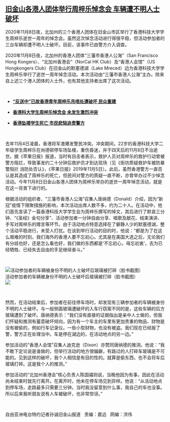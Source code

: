 <!--1605125100000-->
[旧金山各港人团体举行周梓乐悼念会   车辆遭不明人士破坏](https://www.rfa.org/mandarin/yataibaodao/gangtai/sc-11112020141258.html)
------

<p>2020年11月8日夜，北加州的三个香港人团体在旧金山市区举行了香港科技大学学生周梓乐逝世一周年的悼念会。虽然这次悼念活动进行得很平稳，但活动参加者的三台车辆却遭不明人士破坏。目前，该事件已由警方介入调查。</p><p>2020年11月8日夜，北加州的香港人团体“三藩市香港人公海”（San Francisco Hong Kongers）、“北加州香港会”（NorCal HK Club）及“香港人会馆”（US Hongkongers Club）在旧金山的默塞德湖（Lake Mreced）边为香港科技大学学生周梓乐举行了逝世一周年悼念活动。本次活动由“三藩市香港人公海”主办。除来自上述三个港人团体的人士外，也有其他支持者出席了这次活动。</p><p> </p><ul><li><b><a class="external-link" href="http://www.rfa.org/mandarin/Xinwen/1-02292020112543.html">“反送中”已故香港青年周梓乐吊唁处遭破坏 民众重建</a></b></li></ul><ul><li><b><a class="external-link" href="http://www.rfa.org/mandarin/Xinwen/8-11092019114555.html">香港科大学生周梓乐悼念会 未发生激烈冲突</a></b></li></ul><ul><li><b><a class="external-link" href="http://www.rfa.org/mandarin/yataibaodao/gangtai/al-11082019094907.html">香港坠楼学生死亡 市民悲恸追责警方</a></b></li></ul><p> </p><p>去年11月4日凌晨，香港将军澳爆发警民冲突。冲突期间，22岁的香港科技大学二年级学生周梓乐在尚德邨停车场坠楼，重伤昏迷，并于四天后的11月8日不治逝世。据《苹果日报》报道，当时有目击者表示，救护人员对周梓乐的救护行动曾被警方阻拦，导致事发约二十分钟后救护员才到达现场（见《街坊质疑救护车被防暴警阻拦 消防处否认》，《苹果日报》2019年11月5日）。此后，虽然香港警方一直否认是其造成了周梓乐的死亡，但民间对警方的质疑一直不断，亦曾举办过不少悼念活动。今年11月8日旧金山各港人团体为周梓乐举办的逝世一周年悼念活动，就是在这一背景下进行的。</p><p>根据活动的组织者、“三藩市香港人公海”召集人唐纳德（Donald）介绍，因为“新冠”疫情下限聚措施的影响，本次活动出席人数不多，约为二十人。在活动中，他们首先宣读了一篇香港科技大学学生会为周梓乐撰写的悼文，其后进行了默哀三分钟、“《圣经》金句分享”、活动参加者一分钟自由分享、唱歌及献花、结束演讲、手写对周梓乐的赠言等环节。由于活动地点特意选择在了僻静人少的默塞德湖，整个活动平稳进行，未受人打扰。在谈到举行活动的目的时，他说：“都是为了在这么艰难的时刻，我们海外的香港人要不忘初心。尤其是在美国大选之后，无论我们有分歧也好，还是怎么看也好，我们做的东西都是‘不忘初心，毋忘初衷’，去为已经牺牲、已经失去自由的手足继续奋斗。”</p><p> </p><p><div class="image-inline captioned" style="width:680px;"><div style="width:680px;"><img alt="活动参加者的车辆被身份不明的人士破坏后玻璃被打碎（脸书截图）" src="https://www.rfa.org/mandarin/yataibaodao/gangtai/sc-11112020141258.html/M1111-SC2.jpg" title="活动参加者的车辆被身份不明的人士破坏后玻璃被打碎（脸书截图）"/></div><div class="image-caption"><span style="width:680px;">活动参加者的车辆被身份不明的人士破坏后玻璃被打碎（脸书截图）</span><span class="copyright"> </span></div><div id="zoomattribute"><a class="single_image" href="/mandarin/yataibaodao/gangtai/sc-11112020141258.html/M1111-SC2.jpg" title="活动参加者的车辆被身份不明的人士破坏后玻璃被打碎（脸书截图）"><img src="/rfa_resources/graphics/icon-zoom.png"/></a></div></div></p><p> </p><p>然而，在活动结束后，参加者在前往停车场时，却发现有三辆参加者的车辆被身份不明的人士破坏。与一般侧面玻璃遭破坏的入车行窃案不同的是，这些车辆的后方玻璃遭到了破坏。唐纳德表示：“我们没有直接的证据指出是亲中人士做的，但我们怀疑和推测有蓄意破坏倾向，因为有一个车主的车里有更加贵重的物品、财物是没有被偷的，例如行车记录仪。一些小型财物，也没有被盗。我们现在已经报了警，警方正在处理当中。车是停在湖边的，在活动地点的另一边。”</p><p>参加活动的“香港人会馆”召集人迪克逊（Dixon）亦赞同唐纳德的推测。他说：“我不敢下定论说是谁做的，但举行活动的地方很偏僻，有路过的人打碎车玻璃是不可能的。见到这样的破坏，我个人相信是有目的性的。就算是偷东西，也不会将车后玻璃打碎。这是我个人的推测。”</p><p>参加活动的“北加州香港会”核心负责人陈国禧则说，当晚他因为有事，因此在活动尚未结束时就先行离开。在离开时，他未在停车场见到异样。他说：“从活动地点到停车场，走路最多只需要三分钟。当时我没留意到什么事，我自己的车也没事。所以后来我听朋友说有人车被破坏，也非常惊讶。”</p><p> </p><p>自由亚洲电台特约记者孙诚旧金山报道   责编：嘉远   网编：洪伟</p>
